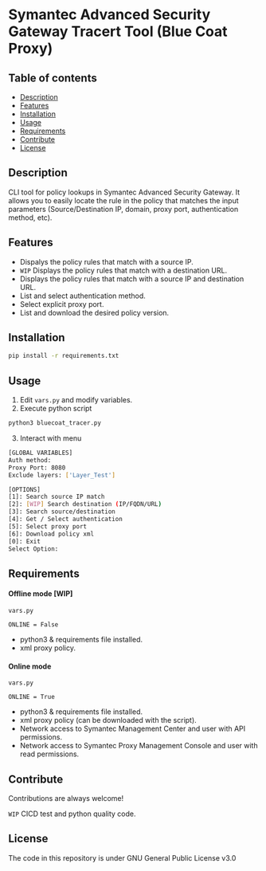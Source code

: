 # Symantec Advanced Security Gateway Tracert Tool (Blue Coat Proxy)

## Table of contents
- [Description](#description)
- [Features](#features)
- [Installation](#installation)
- [Usage](#usage)
- [Requirements](#requirements)
- [Contribute](#contribute)
- [License](#license)

## Description
CLI tool for policy lookups in Symantec Advanced Security Gateway.
It allows you to easily locate the rule in the policy that matches the input parameters (Source/Destination IP, domain, proxy port, authentication method, etc).


## Features
* Dispalys the policy rules that match with a source IP.
* `WIP` Displays the policy rules that match with a destination URL.
* Displays the policy rules that match with a source IP and destination URL.
* List and select authentication method.
* Select explicit proxy port.
* List and download the desired policy version.


## Installation
```bash
pip install -r requirements.txt
```


## Usage
1. Edit `vars.py` and modify variables.
2. Execute python script
```bash
python3 bluecoat_tracer.py
```
3. Interact with menu
```bash
[GLOBAL VARIABLES]
Auth method: 
Proxy Port: 8080
Exclude layers: ['Layer_Test']

[OPTIONS]
[1]: Search source IP match
[2]: [WIP] Search destination (IP/FQDN/URL)
[3]: Search source/destination
[4]: Get / Select authentication
[5]: Select proxy port
[6]: Download policy xml
[0]: Exit
Select Option: 
```


## Requirements

#### Offline mode [WIP]
`vars.py`
```python3
ONLINE = False
```
* python3 & requirements file installed.
* xml proxy policy.

#### Online mode
`vars.py`
```python3
ONLINE = True
```
* python3 & requirements file installed.
* xml proxy policy (can be downloaded with the script).
* Network access to Symantec Management Center and user with API permissions.
* Network access to Symantec Proxy Management Console and user with read permissions.


## Contribute
Contributions are always welcome!

`WIP` CICD test and python quality code.


## License
The code in this repository is under GNU General Public License v3.0
